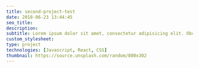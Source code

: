 ```yaml
---
title: second-project-test
date: 2018-06-23 13:44:45
seo_title:
description:
subtitle: Lorem ipsum dolor sit amet, consectetur adipisicing elit. Obcaecati, ad, sunt! Veniam!
custom_stylesheet:
type: project
technologies: [Javascript, React, CSS]
thumbnail: https://source.unsplash.com/random/800x302
---
```

